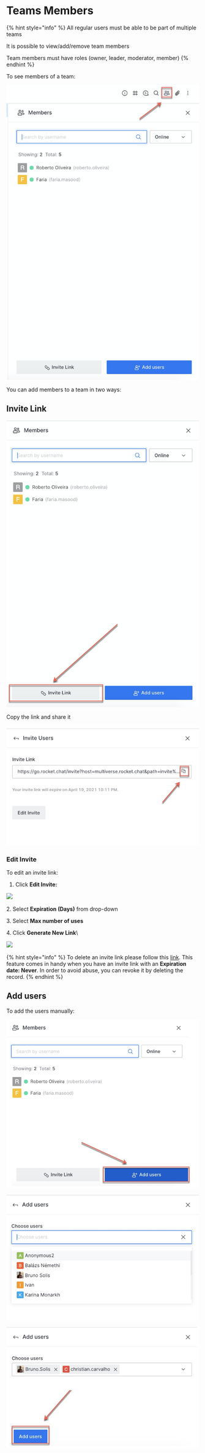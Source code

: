 # Teams Members

{% hint style="info" %}
All regular users must be able to be part of multiple teams

It is possible to view/add/remove team members

Team members must have roles (owner, leader, moderator, member)
{% endhint %}

To see members of a team:

![](<../../../../.gitbook/assets/image (365).png>)

You can add members to a team in two ways:

## **Invite Link**

![](<../../../../.gitbook/assets/image (366).png>)

Copy the link and share it

![](<../../../../.gitbook/assets/image (367).png>)

### Edit Invite

To edit an invite link:

1. Click **Edit Invite:**

![](../../../../.gitbook/assets/2021-11-21\_01-37-12.png)

2\. Select **Expiration (Days)** from drop-down

3\. Select **Max number of uses**

4\. Click **Generate New Link**\


![](../../../../.gitbook/assets/2021-11-21\_01-47-40.png)

{% hint style="info" %}
To delete an invite link please follow this [link](https://docs.rocket.chat/guides/administration/admin-panel/invites#delete-a-record). This feature comes in handy when you have an invite link with an **Expiration** **date: Never**. In order to avoid abuse, you can revoke it by deleting the record.
{% endhint %}

## **Add users**

To add the users manually:

![](<../../../../.gitbook/assets/image (372).png>)

![](<../../../../.gitbook/assets/image (373).png>)

![](<../../../../.gitbook/assets/image (374).png>)
